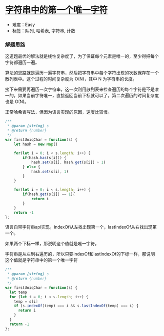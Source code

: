 # [字符串中的第一个唯一字符](https://leetcode-cn.com/problems/first-unique-character-in-a-string/)

- 难度：Easy
- 标签：队列, 哈希表, 字符串, 计数

### 解题思路

这道题最优的解法就是线性复杂度了，为了保证每个元素是唯一的，至少得把每个字符都遍历一遍。

算法的思路就是遍历一遍字符串，然后把字符串中每个字符出现的次数保存在一个散列表中。这个过程的时间复杂度为 O(N)，其中 N 为字符串的长度。

接下来需要再遍历一次字符串，这一次利用散列表来检查遍历的每个字符是不是唯一的。如果当前字符唯一，直接返回当前下标就可以了。第二次遍历的时间复杂度也是 O(N)。

正常哈希表写法，但因为语言实现的原因，速度比较慢。
```js
/**
 * @param {string} s
 * @return {number}
 */
var firstUniqChar = function(s) {
    let hash = new Map()
    
    for(let i = 0; i < s.length; i++) {
        if(hash.has(s[i])) {
            hash.set(s[i], hash.get(s[i]) + 1)
        } else {
            hash.set(s[i], 1)
        }
    }
    
    for(let i = 0; i < s.length; i++) {
        if(hash.get(s[i]) == 1){
            return i
        }
    }
    return -1
};
```

语言自带字符串api实现。indexOf从左找出现第一个，lastIndexOf从右找出现第一个。

如果两个下标一样，那说明这个值就是唯一字符。

字符串是从左到右遍历的，所以只要indexOf和lastIndexOf的下标一样，那说明这个值就是字符串中的第一个唯一字符
```js
/**
 * @param {string} s
 * @return {number}
 */
var firstUniqChar = function(s) {
  let temp
  for (let i = 0; i < s.length; i++) {
    temp = s[i]
    if (s.indexOf(temp) === i && s.lastIndexOf(temp) === i) {
      return i
    }
  }
  return -1
};

```


